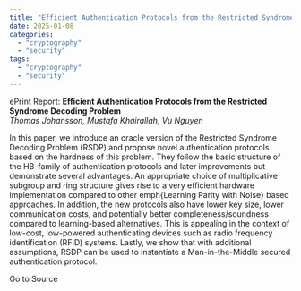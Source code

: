 ```yaml
---
title: "Efficient Authentication Protocols from the Restricted Syndrome Decoding Problem"
date: 2025-01-08
categories: 
  - "cryptography"
  - "security"
tags: 
  - "cryptography"
  - "security"
---
```


ePrint Report: **Efficient Authentication Protocols from the Restricted Syndrome Decoding Problem**  
_Thomas Johansson, Mustafa Khairallah, Vu Nguyen_

In this paper, we introduce an oracle version of the Restricted Syndrome Decoding Problem (RSDP) and propose novel authentication protocols based on the hardness of this problem. They follow the basic structure of the HB-family of authentication protocols and later improvements but demonstrate several advantages. An appropriate choice of multiplicative subgroup and ring structure gives rise to a very efficient hardware implementation compared to other emph{Learning Parity with Noise} based approaches. In addition, the new protocols also have lower key size, lower communication costs, and potentially better completeness/soundness compared to learning-based alternatives. This is appealing in the context of low-cost, low-powered authenticating devices such as radio frequency identification (RFID) systems. Lastly, we show that with additional assumptions, RSDP can be used to instantiate a Man-in-the-Middle secured authentication protocol.

Go to Source
